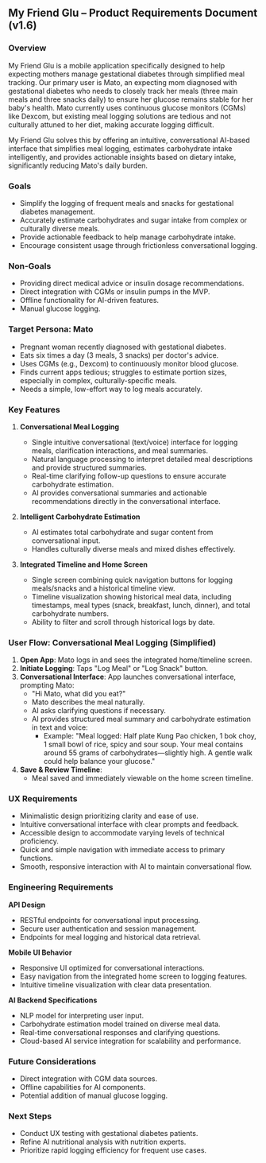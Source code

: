 ## My Friend Glu – Product Requirements Document (v1.6)

### Overview

My Friend Glu is a mobile application specifically designed to help expecting mothers manage gestational diabetes through simplified meal tracking. Our primary user is Mato, an expecting mom diagnosed with gestational diabetes who needs to closely track her meals (three main meals and three snacks daily) to ensure her glucose remains stable for her baby's health. Mato currently uses continuous glucose monitors (CGMs) like Dexcom, but existing meal logging solutions are tedious and not culturally attuned to her diet, making accurate logging difficult.

My Friend Glu solves this by offering an intuitive, conversational AI-based interface that simplifies meal logging, estimates carbohydrate intake intelligently, and provides actionable insights based on dietary intake, significantly reducing Mato's daily burden.

### Goals

- Simplify the logging of frequent meals and snacks for gestational diabetes management.
- Accurately estimate carbohydrates and sugar intake from complex or culturally diverse meals.
- Provide actionable feedback to help manage carbohydrate intake.
- Encourage consistent usage through frictionless conversational logging.

### Non-Goals

- Providing direct medical advice or insulin dosage recommendations.
- Direct integration with CGMs or insulin pumps in the MVP.
- Offline functionality for AI-driven features.
- Manual glucose logging.

### Target Persona: Mato

- Pregnant woman recently diagnosed with gestational diabetes.
- Eats six times a day (3 meals, 3 snacks) per doctor's advice.
- Uses CGMs (e.g., Dexcom) to continuously monitor blood glucose.
- Finds current apps tedious; struggles to estimate portion sizes, especially in complex, culturally-specific meals.
- Needs a simple, low-effort way to log meals accurately.

### Key Features

1. **Conversational Meal Logging**
   - Single intuitive conversational (text/voice) interface for logging meals, clarification interactions, and meal summaries.
   - Natural language processing to interpret detailed meal descriptions and provide structured summaries.
   - Real-time clarifying follow-up questions to ensure accurate carbohydrate estimation.
   - AI provides conversational summaries and actionable recommendations directly in the conversational interface.

2. **Intelligent Carbohydrate Estimation**
   - AI estimates total carbohydrate and sugar content from conversational input.
   - Handles culturally diverse meals and mixed dishes effectively.

3. **Integrated Timeline and Home Screen**
   - Single screen combining quick navigation buttons for logging meals/snacks and a historical timeline view.
   - Timeline visualization showing historical meal data, including timestamps, meal types (snack, breakfast, lunch, dinner), and total carbohydrate numbers.
   - Ability to filter and scroll through historical logs by date.

### User Flow: Conversational Meal Logging (Simplified)

1. **Open App**: Mato logs in and sees the integrated home/timeline screen.
2. **Initiate Logging**: Taps "Log Meal" or "Log Snack" button.
3. **Conversational Interface**: App launches conversational interface, prompting Mato:
   - "Hi Mato, what did you eat?"
   - Mato describes the meal naturally.
   - AI asks clarifying questions if necessary.
   - AI provides structured meal summary and carbohydrate estimation in text and voice:
     - Example: "Meal logged: Half plate Kung Pao chicken, 1 bok choy, 1 small bowl of rice, spicy and sour soup. Your meal contains around 55 grams of carbohydrates—slightly high. A gentle walk could help balance your glucose."
4. **Save & Review Timeline**:
   - Meal saved and immediately viewable on the home screen timeline.

### UX Requirements

- Minimalistic design prioritizing clarity and ease of use.
- Intuitive conversational interface with clear prompts and feedback.
- Accessible design to accommodate varying levels of technical proficiency.
- Quick and simple navigation with immediate access to primary functions.
- Smooth, responsive interaction with AI to maintain conversational flow.

### Engineering Requirements

**API Design**
- RESTful endpoints for conversational input processing.
- Secure user authentication and session management.
- Endpoints for meal logging and historical data retrieval.

**Mobile UI Behavior**
- Responsive UI optimized for conversational interactions.
- Easy navigation from the integrated home screen to logging features.
- Intuitive timeline visualization with clear data presentation.

**AI Backend Specifications**
- NLP model for interpreting user input.
- Carbohydrate estimation model trained on diverse meal data.
- Real-time conversational responses and clarifying questions.
- Cloud-based AI service integration for scalability and performance.

### Future Considerations

- Direct integration with CGM data sources.
- Offline capabilities for AI components.
- Potential addition of manual glucose logging.

### Next Steps

- Conduct UX testing with gestational diabetes patients.
- Refine AI nutritional analysis with nutrition experts.
- Prioritize rapid logging efficiency for frequent use cases.
